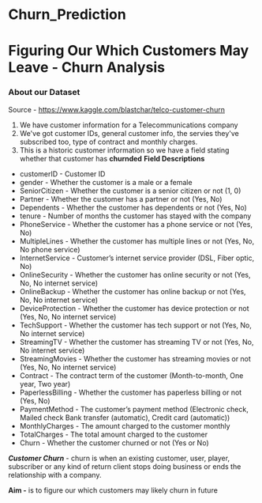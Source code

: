 # Churn_Prediction

# Figuring Our Which Customers May Leave - Churn Analysis

### About our Dataset
Source - https://www.kaggle.com/blastchar/telco-customer-churn
1. We have customer information for a Telecommunications company
2. We've got customer IDs, general customer info, the servies they've subscribed too, type of contract and monthly charges.
3. This is a historic customer information so we have a field stating whether that customer has **churnded** 
**Field Descriptions**
- customerID - Customer ID
- gender - Whether the customer is a male or a female
- SeniorCitizen - Whether the customer is a senior citizen or not (1, 0)
- Partner - Whether the customer has a partner or not (Yes, No)
- Dependents - Whether the customer has dependents or not (Yes, No)
- tenure - Number of months the customer has stayed with the company
- PhoneService - Whether the customer has a phone service or not (Yes, No)
- MultipleLines - Whether the customer has multiple lines or not (Yes, No, No phone service)
- InternetService - Customer’s internet service provider (DSL, Fiber optic, No)
- OnlineSecurity - Whether the customer has online security or not (Yes, No, No internet service)
- OnlineBackup - Whether the customer has online backup or not (Yes, No, No internet service)
- DeviceProtection - Whether the customer has device protection or not (Yes, No, No internet service)
- TechSupport - Whether the customer has tech support or not (Yes, No, No internet service)
- StreamingTV - Whether the customer has streaming TV or not (Yes, No, No internet service)
- StreamingMovies - Whether the customer has streaming movies or not (Yes, No, No internet service)
- Contract - The contract term of the customer (Month-to-month, One year, Two year)
- PaperlessBilling - Whether the customer has paperless billing or not (Yes, No)
- PaymentMethod - The customer’s payment method (Electronic check, Mailed check Bank transfer (automatic), Credit card (automatic))
- MonthlyCharges - The amount charged to the customer monthly
- TotalCharges - The total amount charged to the customer
- Churn - Whether the customer churned or not (Yes or No)

***Customer Churn*** - churn is when an existing customer, user, player, subscriber or any kind of return client stops doing business or ends the relationship with a company.

**Aim -** is to figure our which customers may likely churn in future
